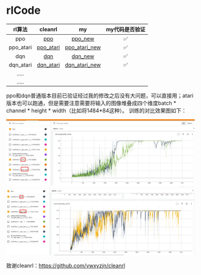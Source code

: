 ﻿# rlCode
| rl算法 | cleanrl | my | my代码是否验证 |
| :---: | :---: | :---: | :---: |
| ppo | [ppo](https://github.com/acezsq/rlCode/blob/main/ppo.py) | [ppo_new](https://github.com/acezsq/rlCode/blob/main/ppo_new.py) | ✅ |
| ppo_atari | [ppo_atari](https://github.com/acezsq/rlCode/blob/main/ppo_atari.py) | [ppo_atari_new](https://github.com/acezsq/rlCode/blob/main/ppo_atari_new.py) | ✅ |
| dqn | [dqn](https://github.com/acezsq/rlCode/blob/main/dqn.py) | [dqn_new](https://github.com/acezsq/rlCode/blob/main/dqn_new.py) | ✅ |
| dqn_atari | [dqn_atari](https://github.com/acezsq/rlCode/blob/main/dqn_atari.py) | [dqn_atari_new](https://github.com/acezsq/rlCode/blob/main/dqn_atari_new.py) | ✅ |
| ..... |  |  |  |
| ..... |  |  |  |


ppo和dqn普通版本目前已验证经过我的修改之后没有大问题，可以直接用；atari版本也可以跑通，但是需要注意需要将输入的图像堆叠成四个维度batch * channel * height * width（比如将1*4*84*84这种）。
训练的对比效果图如下：

![dqn vs dqn_new.png](https://github.com/acezsq/rlCode/blob/main/pic/dqn%20vs%20dqn_new.png)
![ppo vs ppo_new](https://github.com/acezsq/rlCode/blob/main/pic/ppo%20vs%20ppo_new.png)

致谢cleanrl：https://github.com/vwxyzjn/cleanrl
